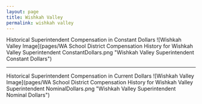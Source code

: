 ```yaml
---
layout: page
title: Wishkah Valley
permalink: wishkah valley
---
```



Historical Superintendent Compensation in Constant Dollars
![Wishkah Valley Image](pages/WA School District Compensation History for Wishkah Valley Superintendent ConstantDollars.png "Wishkah Valley Superintendent Constant Dollars")

___

Historical Superintendent Compensation in Current Dollars
![Wishkah Valley Image](pages/WA School District Compensation History for Wishkah Valley Superintendent NominalDollars.png "Wishkah Valley Superintendent Nominal Dollars")